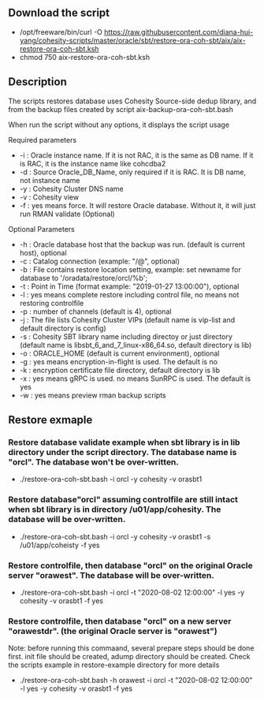 ## Download the script
- /opt/freeware/bin/curl -O https://raw.githubusercontent.com/diana-hui-yang/cohesity-scripts/master/oracle/sbt/restore-ora-coh-sbt/aix/aix-restore-ora-coh-sbt.ksh
- chmod 750 aix-restore-ora-coh-sbt.ksh

## Description
The scripts restores database uses Cohesity Source-side dedup library, and from the backup files created by script aix-backup-ora-coh-sbt.bash

When run the script without any options, it displays the script usage

Required parameters

- -i : Oracle instance name. If it is not RAC, it is the same as DB name. If it is RAC, it is the instance name like cohcdba2
- -d : Source Oracle_DB_Name, only required if it is RAC. It is DB name, not instance name
- -y : Cohesity Cluster DNS name
- -v : Cohesity view
- -f : yes means force. It will restore Oracle database. Without it, it will just run RMAN validate (Optional)

Optional Parameters

- -h : Oracle database host that the backup was run. (default is current host), optional
- -c : Catalog connection (example: "<dbuser>/<dbpass>@<catalog connection string>", optional)
- -b : File contains restore location setting, example: set newname for database to '/oradata/restore/orcl/%b';
- -t : Point in Time (format example: "2019-01-27 13:00:00"), optional
- -l : yes means complete restore including control file, no means not restoring controlfile
- -p : number of channels (default is 4), optional
- -j : The file lists Cohesity Cluster VIPs (default name is vip-list and default directory is config)
- -s : Cohesity SBT library name including directoy or just directory (default name is libsbt_6_and_7_linux-x86_64.so, default directory is lib)
- -o : ORACLE_HOME (default is current environment), optional
- -g : yes means encryption-in-flight is used. The default is no
- -k : encryption certificate file directory, default directory is lib
- -x : yes means gRPC is used. no means SunRPC is used. The default is yes
- -w : yes means preview rman backup scripts

## Restore exmaple

### Restore database validate example when sbt library is in lib directory under the script directory. The database name is "orcl". The database won't be over-written. 
- ./restore-ora-coh-sbt.bash -i orcl -y cohesity -v orasbt1
### Restore database"orcl" assuming controlfile are still intact when sbt library is in directory /u01/app/cohesity. The database will be over-written.
- ./restore-ora-coh-sbt.bash -i orcl -y cohesity -v orasbt1 -s /u01/app/coheisty -f yes
### Restore controlfile, then database "orcl" on the original Oracle server "orawest".  The database will be over-written.
- ./restore-ora-coh-sbt.bash  -i orcl -t "2020-08-02 12:00:00" -l yes -y cohesity -v orasbt1 -f yes
### Restore controlfile, then database "orcl" on a new server "orawestdr". (the original Oracle server is "orawest")
Note: before running this commaand, several prepare steps should be done first.
init file should be created, adump directory should be created. 
Check the scripts example in restore-example directory for more details
- ./restore-ora-coh-sbt.bash -h orawest -i orcl -t "2020-08-02 12:00:00" -l yes -y cohesity -v orasbt1 -f yes
